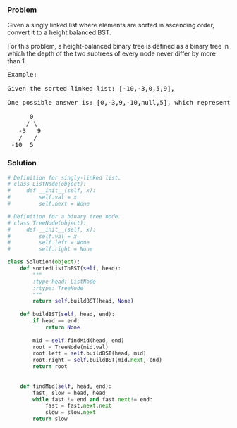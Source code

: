 ### Problem
Given a singly linked list where elements are sorted in ascending order, convert it to a height balanced BST.

For this problem, a height-balanced binary tree is defined as a binary tree in which the depth of the two subtrees of every node never differ by more than 1.
<pre>
Example:

Given the sorted linked list: [-10,-3,0,5,9],

One possible answer is: [0,-3,9,-10,null,5], which represents the following height balanced BST:

      0
     / \
   -3   9
   /   /
 -10  5
</pre>
### Solution
```python
# Definition for singly-linked list.
# class ListNode(object):
#     def __init__(self, x):
#         self.val = x
#         self.next = None

# Definition for a binary tree node.
# class TreeNode(object):
#     def __init__(self, x):
#         self.val = x
#         self.left = None
#         self.right = None

class Solution(object):
    def sortedListToBST(self, head):
        """
        :type head: ListNode
        :rtype: TreeNode
        """
        return self.buildBST(head, None)
        
    def buildBST(self, head, end):
        if head == end:
            return None
        
        mid = self.findMid(head, end)
        root = TreeNode(mid.val)
        root.left = self.buildBST(head, mid)
        root.right = self.buildBST(mid.next, end)
        return root
        
    
    def findMid(self, head, end):
        fast, slow = head, head
        while fast != end and fast.next!= end:
            fast = fast.next.next
            slow = slow.next       
        return slow
```